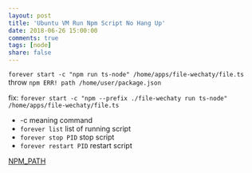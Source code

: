 ```yaml
---
layout: post
title: 'Ubuntu VM Run Npm Script No Hang Up'
date: 2018-06-26 15:00:00
comments: true
tags: [node]
share: false
---
```

`forever start -c "npm run ts-node" /home/apps/file-wechaty/file.ts` throw `npm ERR! path /home/user/package.json`



fix: `forever start -c "npm --prefix ./file-wechaty run ts-node" /home/apps/file-wechaty/file.ts`

- -c meaning command
- `forever list` list of running script
- `forever stop PID` stop script
- `forever restart PID` restart script


[NPM_PATH](https://stackoverflow.com/questions/37078968/how-to-specify-the-path-of-package-json-to-npm)
